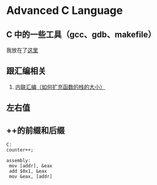 # Advanced C Language

## C 中的一些工具（gcc、gdb、makefile）
我放在了[这里](https://yaoyaolingbro.github.io/notebook/Missing%20semester/Linux/C/)

## 跟汇编相关

1. [内联汇编（如何扩充函数的栈的大小）](https://blog.csdn.net/qq_38600065/article/details/110321320)

## 左右值



## ++的前缀和后缀

```
C:
counter++;

assembly:
 mov [addr], &eax
 add $0x1, &eax
 mov &eax, [addr]
```

